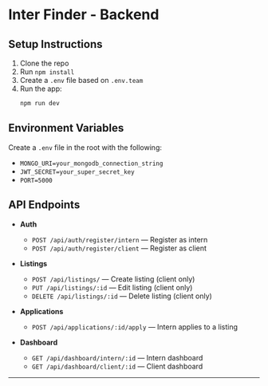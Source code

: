 # Inter Finder - Backend

## Setup Instructions

1. Clone the repo
2. Run `npm install`
3. Create a `.env` file based on `.env.team`
4. Run the app:
   ```bash
   npm run dev


## Environment Variables

Create a `.env` file in the root with the following:

  - `MONGO_URI=your_mongodb_connection_string`
  - `JWT_SECRET=your_super_secret_key`
  - `PORT=5000`

## API Endpoints

- **Auth**
  - `POST /api/auth/register/intern` — Register as intern
  - `POST /api/auth/register/client` — Register as client

- **Listings**
  - `POST /api/listings/` — Create listing (client only)
  - `PUT /api/listings/:id` — Edit listing (client only)
  - `DELETE /api/listings/:id` — Delete listing (client only)

- **Applications**
  - `POST /api/applications/:id/apply` — Intern applies to a listing

- **Dashboard**
  - `GET /api/dashboard/intern/:id` — Intern dashboard
  - `GET /api/dashboard/client/:id` — Client dashboard
  
---